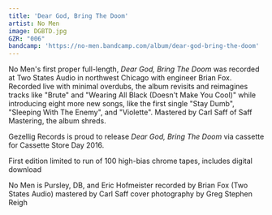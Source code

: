 ```yaml
---
title: 'Dear God, Bring The Doom'
artist: No Men
image: DGBTD.jpg
GZR: "006"
bandcamp: 'https://no-men.bandcamp.com/album/dear-god-bring-the-doom'
---
```

No Men's first proper full-length, _Dear God, Bring The Doom_ was recorded at Two States Audio in northwest Chicago with engineer Brian Fox. Recorded live with minimal overdubs, the album revisits and reimagines tracks like "Brute" and "Wearing All Black (Doesn't Make You Cool)" while introducing eight more new songs, like the first single "Stay Dumb", "Sleeping With The Enemy", and "Violette". Mastered by Carl Saff of Saff Mastering, the album shreds.

Gezellig Records is proud to release _Dear God, Bring The Doom_ via cassette for Cassette Store Day 2016.

First edition limited to run of 100 high-bias chrome tapes, includes digital download

No Men is Pursley, DB, and Eric Hofmeister
recorded by Brian Fox (Two States Audio)
mastered by Carl Saff
cover photography by Greg Stephen Reigh
